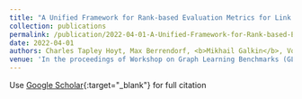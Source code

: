 ```yaml
---
title: "A Unified Framework for Rank-based Evaluation Metrics for Link Prediction in Knowledge Graphs"
collection: publications
permalink: /publication/2022-04-01-A-Unified-Framework-for-Rank-based-Evaluation-Metrics-for-Link-Prediction-in-Knowledge-Graphs
date: 2022-04-01
authors: Charles Tapley Hoyt, Max Berrendorf, <b>Mikhail Galkin</b>, Volker Tresp, Benjamin M Gyori
venue: 'In the proceedings of Workshop on Graph Learning Benchmarks (GLB 2022) @ The WebConf'
---
```

Use [Google Scholar](https://scholar.google.com/scholar?q=A+Unified+Framework+for+Rank+based+Evaluation+Metrics+for+Link+Prediction+in+Knowledge+Graphs){:target="_blank"} for full citation